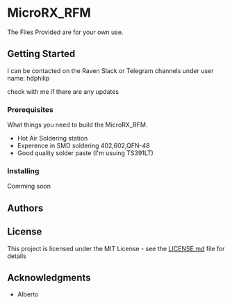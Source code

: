 # MicroRX_RFM

The Files Provided are for your own use. 

## Getting Started

 I can be contacted on the Raven Slack or Telegram channels
 under user name: hdphilip
 
check with me if there are any updates 

### Prerequisites

What things you need to build the MicroRX_RFM.


 *  Hot Air Soldering station
 *  Experence in SMD soldering 402,602,QFN-48
 *  Good quality solder paste (I'm usuing TS391LT)


### Installing

Comming soon



## Authors

## License

This project is licensed under the MIT License - see the [LICENSE.md](LICENSE.md) file for details

## Acknowledgments

* Alberto


